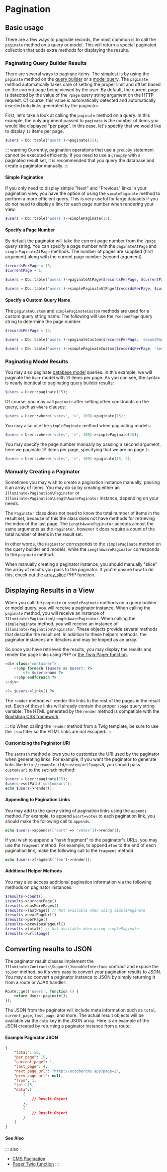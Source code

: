 # Pagination

## Basic usage

There are a few ways to paginate records, the most common is to call the `paginate` method on a query or model. This will return a special paginated collection that adds extra methods for displaying the results.

### Paginating Query Builder Results

There are several ways to paginate items. The simplest is by using the `paginate` method on the [query builder](./query.md) or a [model query](./model.md). The `paginate` method automatically takes care of setting the proper limit and offset based on the current page being viewed by the user. By default, the current page is detected by the value of the `?page` query string argument on the HTTP request. Of course, this value is automatically detected and automatically inserted into links generated by the paginator.

First, let's take a look at calling the `paginate` method on a query. In this example, the only argument passed to `paginate` is the number of items you would like displayed "per page". In this case, let's specify that we would like to display `15` items per page.

```php
$users = Db::table('users')->paginate(15);
```

::: warning
Currently, pagination operations that use a `groupBy` statement cannot be executed efficiently. If you need to use a `groupBy` with a paginated result set, it is recommended that you query the database and create a paginator manually.
:::

#### Simple Pagination

If you only need to display simple "Next" and "Previous" links in your pagination view, you have the option of using the `simplePaginate` method to perform a more efficient query. This is very useful for large datasets if you do not need to display a link for each page number when rendering your view.

```php
$users = Db::table('users')->simplePaginate(15);
```

#### Specify a Page Number

By default the paginator will take the current page number from the `?page` query string. You can specify a page number with the `paginateAtPage` and `simplePaginateAtPage` methods. The number of pages are supplied (first argument) along with the current page number (second argument).

```php
$recordsPerPage = 15;
$currentPage = 1;

$users = Db::table('users')->paginateAtPage($recordsPerPage, $currentPage);

$users = Db::table('users')->simplePaginateAtPage($recordsPerPage, $currentPage);
```

#### Specify a Custom Query Name

The `paginateCustom` and `simplePaginateCustom` methods are used for a custom query string name. The following will use the `?secondPage` query string to determine the page number.

```php
$recordsPerPage = 15;

$users = Db::table('users')->paginateCustom($recordsPerPage, 'secondPage');

$users = Db::table('users')->simplePaginateCustom($recordsPerPage, 'secondPage');
```

### Paginating Model Results

You may also paginate [database model](./model.md) queries. In this example, we will paginate the `User` model with `15` items per page. As you can see, the syntax is nearly identical to paginating query builder results:

```php
$users = User::paginate(15);
```

Of course, you may call `paginate` after setting other constraints on the query, such as `where` clauses:

```php
$users = User::where('votes', '>', 100)->paginate(15);
```

You may also use the `simplePaginate` method when paginating models:

```php
$users = User::where('votes', '>', 100)->simplePaginate(15);
```

You may specify the page number manually by passing a second argument, here we paginate `15` items per page, specifying that we are on page `2`:

```php
$users = User::where('votes', '>', 100)->paginate(15, 2);
```

### Manually Creating a Paginator

Sometimes you may wish to create a pagination instance manually, passing it an array of items. You may do so by creating either an `Illuminate\Pagination\Paginator` or `Illuminate\Pagination\LengthAwarePaginator` instance, depending on your needs.

The `Paginator` class does not need to know the total number of items in the result set, because of this the class does not have methods for retrieving the index of the last page. The `LengthAwarePaginator` accepts almost the same arguments as the `Paginator`, however it does require a count of the total number of items in the result set.

In other words, the `Paginator` corresponds to the `simplePaginate` method on the query builder and models, while the `LengthAwarePaginator` corresponds to the `paginate` method.

When manually creating a paginator instance, you should manually "slice" the array of results you pass to the paginator. If you're unsure how to do this, check out the [array_slice](http://php.net/manual/en/function.array-slice.php) PHP function.

## Displaying Results in a View

When you call the `paginate` or `simplePaginate` methods on a query builder or model query, you will receive a paginator instance. When calling the `paginate` method, you will receive an instance of `Illuminate\Pagination\LengthAwarePaginator`. When calling the `simplePaginate` method, you will receive an instance of `Illuminate\Pagination\Paginator`. These objects provide several methods that describe the result set. In addition to these helpers methods, the paginator instances are iterators and may be looped as an array.

So once you have retrieved the results, you may display the results and render the page links using PHP or [the Twig Pager function](../../markup/function/pager.md).

```php
<div class="container">
    <?php foreach ($users as $user): ?>
        <?= $user->name ?>
    <?php endforeach ?>
</div>

<?= $users->links() ?>
```

The `render` method will render the links to the rest of the pages in the result set. Each of these links will already contain the proper `?page` query string variable. The HTML generated by the `render` method is compatible with the [Bootstrap CSS framework](https://getbootstrap.com).

::: tip
When calling the `render` method from a Twig template, be sure to use the `|raw` filter so the HTML links are not escaped.
:::

#### Customizing the Paginator URI

The `setPath` method allows you to customize the URI used by the paginator when generating links. For example, if you want the paginator to generate links like `http://example.tld/custom/url?page=N`, you should pass `custom/url` to the `setPath` method:

```php
$users = User::paginate(15);
$users->setPath('custom/url');
echo $users->render();
```

#### Appending to Pagination Links

You may add to the query string of pagination links using the `appends` method. For example, to append `&sort=votes` to each pagination link, you should make the following call to `appends`.

```php
echo $users->appends(['sort' => 'votes'])->render();
```

If you wish to append a "hash fragment" to the paginator's URLs, you may use the `fragment` method. For example, to append `#foo` to the end of each pagination link, make the following call to the `fragment` method.

```php
echo $users->fragment('foo')->render();
```

#### Additional Helper Methods

You may also access additional pagination information via the following methods on paginator instances:

```php
$results->count()
$results->currentPage()
$results->hasMorePages()
$results->lastPage() // Not available when using simplePaginate
$results->nextPageUrl()
$results->perPage()
$results->previousPageUrl()
$results->total() // Not available when using simplePaginate
$results->url($page)
```

## Converting results to JSON

The paginator result classes implement the `Illuminate\Contracts\Support\JsonableInterface` contract and expose the `toJson` method, so it's very easy to convert your pagination results to JSON. You may also convert a paginator instance to JSON by simply returning it from a route or AJAX handler:

```php
Route::get('users', function () {
    return User::paginate();
});
```

The JSON from the paginator will include meta information such as `total`, `current_page`, `last_page`, and more. The actual result objects will be available via the `data` key in the JSON array. Here is an example of the JSON created by returning a paginator instance from a route:

#### Example Paginator JSON

```json
{
    "total": 50,
    "per_page": 15,
    "current_page": 1,
    "last_page": 4,
    "next_page_url": "http://octobercms.app?page=2",
    "prev_page_url": null,
    "from": 1,
    "to": 15,
    "data":[
        {
            // Result Object
        },
        {
            // Result Object
        }
    ]
}
```

#### See Also

::: also
* [CMS Pagination](../../cms/features/pagination.md)
* [Pager Twig function](../../markup/function/pager.md)
:::
